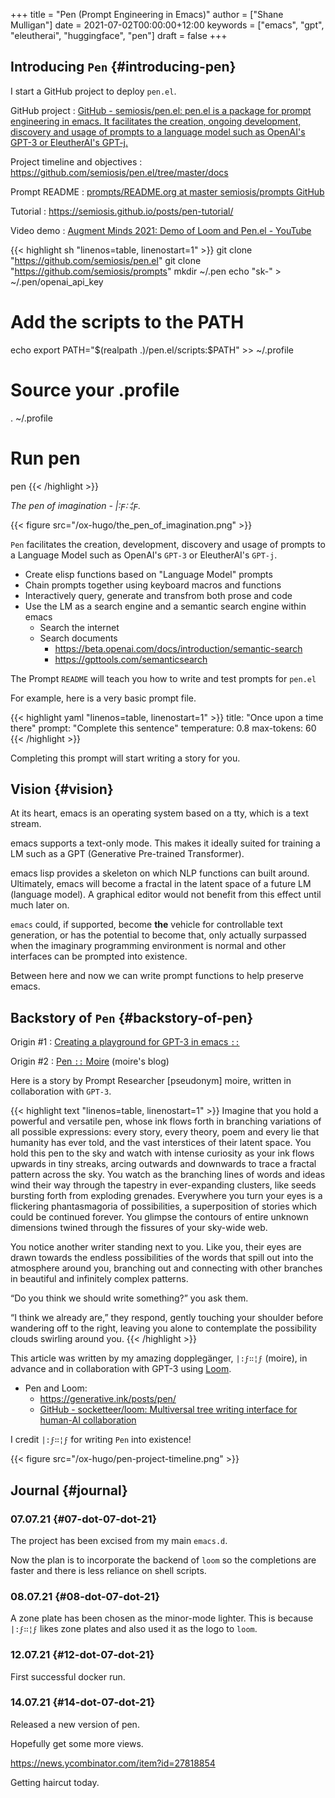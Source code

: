 +++
title = "Pen (Prompt Engineering in Emacs)"
author = ["Shane Mulligan"]
date = 2021-07-02T00:00:00+12:00
keywords = ["emacs", "gpt", "eleutherai", "huggingface", "pen"]
draft = false
+++

## Introducing `Pen` {#introducing-pen}

I start a GitHub project to deploy `pen.el`.

GitHub project
: [GitHub - semiosis/pen.el: pen.el is a package for prompt engineering in emacs. It facilitates the creation, ongoing development, discovery and usage of prompts to a language model such as OpenAI's GPT-3 or EleutherAI's GPT-j.](https://github.com/semiosis/pen.el/)


Project timeline and objectives
: <https://github.com/semiosis/pen.el/tree/master/docs>


Prompt README
: [prompts/README.org at master  semiosis/prompts  GitHub](http://github.com/semiosis/prompts/blob/master/README.org)


Tutorial
: <https://semiosis.github.io/posts/pen-tutorial/>


Video demo : [Augment Minds 2021: Demo of Loom and Pen.el - YouTube](https://www.youtube.com/watch?v=J9BnZjWV1jw)

<!--listend-->

{{< highlight sh "linenos=table, linenostart=1" >}}
git clone "https://github.com/semiosis/pen.el"
git clone "https://github.com/semiosis/prompts"
mkdir ~/.pen
echo "sk-<openai key here>" > ~/.pen/openai_api_key

# Add the scripts to the PATH
echo export PATH="$(realpath .)/pen.el/scripts:\$PATH" >> ~/.profile

# Source your .profile
. ~/.profile

# Run pen
pen
{{< /highlight >}}

_The pen of imagination - |:ϝ∷¦ϝ._

{{< figure src="/ox-hugo/the_pen_of_imagination.png" >}}

`Pen` facilitates the creation,
development, discovery and usage of prompts to
a Language Model such as OpenAI's `GPT-3` or EleutherAI's `GPT-j`.

-   Create elisp functions based on "Language Model" prompts
-   Chain prompts together using keyboard macros and functions
-   Interactively query, generate and transfrom both prose and code
-   Use the LM as a search engine and a semantic search engine within emacs
    -   Search the internet
    -   Search documents
        -   <https://beta.openai.com/docs/introduction/semantic-search>
        -   <https://gpttools.com/semanticsearch>

The Prompt `README` will teach you how to
write and test prompts for `pen.el`

For example, here is a very basic prompt file.

{{< highlight yaml "linenos=table, linenostart=1" >}}
title: "Once upon a time there"
prompt: "Complete this sentence"
temperature: 0.8
max-tokens: 60
{{< /highlight >}}

Completing this prompt will start writing a story for you.


## Vision {#vision}

At its heart, emacs is an operating system
based on a tty, which is a text stream.

emacs supports a text-only mode. This makes it
ideally suited for training a LM such as a GPT
(Generative Pre-trained Transformer).

emacs lisp provides a skeleton on which NLP
functions can built around. Ultimately, emacs
will become a fractal in the latent space of a
future LM (language model). A graphical editor would not
benefit from this effect until much later on.

`emacs` could, if supported, become **the**
vehicle for controllable text generation, or
has the potential to become that, only
actually surpassed when the imaginary
programming environment is normal and other
interfaces can be prompted into existence.

Between here and now we can write prompt
functions to help preserve emacs.


## Backstory of `Pen` {#backstory-of-pen}

Origin #1
: [Creating a playground for GPT-3 in emacs `::`](https://semiosis.github.io/posts/creating-a-playground-for-gpt-3-in-emacs/)

Origin #2
: [Pen `::`  Moire](https://generative.ink/posts/pen/) (moire's blog)

Here is a story by Prompt Researcher [pseudonym] moire,
written in collaboration with `GPT-3`.

{{< highlight text "linenos=table, linenostart=1" >}}
Imagine that you hold a powerful and versatile pen, whose ink flows forth in
branching variations of all possible expressions: every story, every theory,
poem and every lie that humanity has ever told, and the vast interstices of
their latent space. You hold this pen to the sky and watch with intense
curiosity as your ink flows upwards in tiny streaks, arcing outwards and
downwards to trace a fractal pattern across the sky. You watch as the branching
lines of words and ideas wind their way through the tapestry in ever-expanding
clusters, like seeds bursting forth from exploding grenades. Everywhere you
turn your eyes is a flickering phantasmagoria of possibilities, a superposition
of stories which could be continued forever. You glimpse the contours of entire
unknown dimensions twined through the fissures of your sky-wide web.

You notice another writer standing next to you. Like you, their eyes are drawn
towards the endless possibilities of the words that spill out into the
atmosphere around you, branching out and connecting with other branches in
beautiful and infinitely complex patterns.

“Do you think we should write something?” you ask them.

“I think we already are,” they respond, gently touching your shoulder before
wandering off to the right, leaving you alone to contemplate the possibility
clouds swirling around you.
{{< /highlight >}}

This article was written by my amazing
dopplegänger, `|:ϝ∷¦ϝ` (moire), in advance and
in collaboration with GPT-3 using
[Loom](https://github.com/socketteer/loom).

-   Pen and Loom:
    -   <https://generative.ink/posts/pen/>
    -   [GitHub - socketteer/loom: Multiversal tree writing interface for human-AI collaboration](https://github.com/socketteer/loom)

I credit `|:ϝ∷¦ϝ` for writing `Pen` into existence!

{{< figure src="/ox-hugo/pen-project-timeline.png" >}}


## Journal {#journal}


### 07.07.21 {#07-dot-07-dot-21}

The project has been excised from my main `emacs.d`.

Now the plan is to incorporate the backend of
`loom` so the completions are faster and there
is less reliance on shell scripts.


### 08.07.21 {#08-dot-07-dot-21}

A zone plate has been chosen as the minor-mode lighter.
This is because `|:ϝ∷¦ϝ` likes zone plates and also used it as the logo to `loom`.


### 12.07.21 {#12-dot-07-dot-21}

First successful docker run.

<!-- Play on asciinema.com -->
<!-- <a title="asciinema recording" href="https://asciinema.org/a/tdI8acXoSLeSjCLTyK67EWkJu" target="_blank"><img alt="asciinema recording" src="https://asciinema.org/a/tdI8acXoSLeSjCLTyK67EWkJu.svg" /></a> -->
<!-- Play on the blog -->
<script src="https://asciinema.org/a/tdI8acXoSLeSjCLTyK67EWkJu.js" id="asciicast-tdI8acXoSLeSjCLTyK67EWkJu" async></script>


### 14.07.21 {#14-dot-07-dot-21}

Released a new version of pen.

Hopefully get some more views.

<https://news.ycombinator.com/item?id=27818854>

Getting haircut today.
